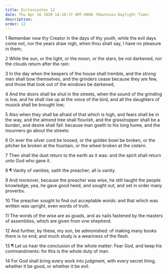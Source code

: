 ```yaml
---
title: Ecclesiastes 12
date: Thu Apr 16 2020 14:10:37 GMT-0600 (Mountain Daylight Time)
description: 
order: 12
---
```


<p>
  1 Remember now thy Creator in the days of thy youth, while the evil days come
  not, nor the years draw nigh, when thou shalt say, I have no pleasure in them;
</p>
<p>
  2 While the sun, or the light, or the moon, or the stars, be not darkened, nor
  the clouds return after the rain:
</p>
<p>
  3 In the day when the keepers of the house shall tremble, and the strong men
  shall bow themselves, and the grinders cease because they are few, and those
  that look out of the windows be darkened,
</p>
<p>
  4 And the doors shall be shut in the streets, when the sound of the grinding
  is low, and he shall rise up at the voice of the bird, and all the daughters
  of musick shall be brought low;
</p>
<p>
  5 Also when they shall be afraid of that which is high, and fears shall be in
  the way, and the almond tree shall flourish, and the grasshopper shall be a
  burden, and desire shall fail: because man goeth to his long home, and the
  mourners go about the streets:
</p>
<p>
  6 Or ever the silver cord be loosed, or the golden bowl be broken, or the
  pitcher be broken at the fountain, or the wheel broken at the cistern.
</p>
<p>
  7 Then shall the dust return to the earth as it was: and the spirit shall
  return unto God who gave it.
</p>
<p>8 &#xB6; Vanity of vanities, saith the preacher; all is vanity.</p>
<p>
  9 And moreover, because the preacher was wise, he still taught the people
  knowledge; yea, he gave good heed, and sought out, and set in order many
  proverbs.
</p>
<p>
  10 The preacher sought to find out acceptable words: and that which was
  written was upright, even words of truth.
</p>
<p>
  11 The words of the wise are as goads, and as nails fastened by the masters of
  assemblies, which are given from one shepherd.
</p>
<p>
  12 And further, by these, my son, be admonished: of making many books there is
  no end; and much study is a weariness of the flesh.
</p>
<p>
  13 &#xB6; Let us hear the conclusion of the whole matter: Fear God, and keep
  his commandments: for this is the whole duty of man.
</p>
<p>
  14 For God shall bring every work into judgment, with every secret thing,
  whether it be good, or whether it be evil.
</p>
